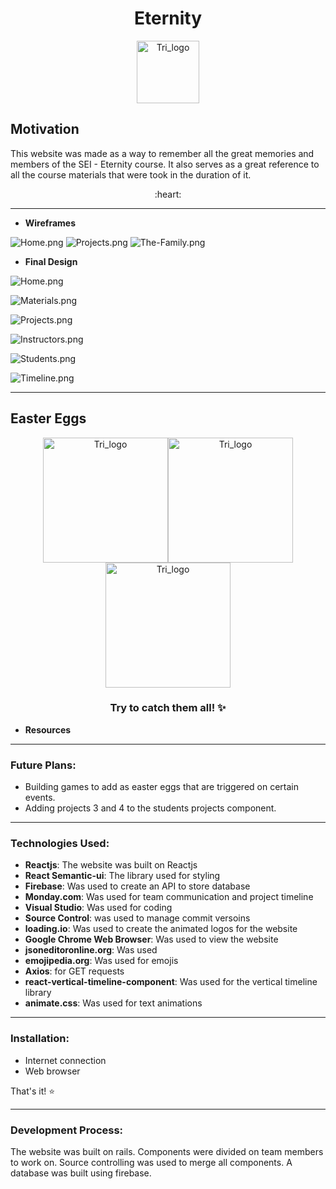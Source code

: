 <h1 align="center">Eternity</h1>
<p align="center">
<img src="https://i.postimg.cc/Kc3Rdzp3/Triskelion-B.png"
     alt="Tri_logo"
     width="100" />
  </p>

## Motivation
This website was made as a way to remember all the great memories and members of the SEI - Eternity course. It also serves as a great reference to all the course materials that were took in the duration of it.

<p align="center"> :heart: </p>



---

- **Wireframes**

![Home.png](https://i.postimg.cc/q7BGLnL3/Home.png)
![Projects.png](https://i.postimg.cc/x8LHYT5Q/Projects.png)
![The-Family.png](https://i.postimg.cc/HsCXzXWk/The-Family.png)

- **Final Design**

![Home.png](https://i.postimg.cc/brMSYQNF/Screenshot-from-2019-08-21-20-03-29.png)

![Materials.png](https://i.postimg.cc/02wbdKNP/Screenshot-from-2019-08-21-18-47-27.png)

![Projects.png](https://i.postimg.cc/3xrjLZ02/Screenshot-from-2019-08-22-00-46-16.png)

![Instructors.png](https://i.postimg.cc/W3xSCJcT/Screenshot-from-2019-08-22-00-47-53.png)

![Students.png](https://i.postimg.cc/XvVfzkZw/Screenshot-from-2019-08-22-00-48-07.png)

![Timeline.png](https://i.postimg.cc/sDkKwW9c/Screenshot-from-2019-08-22-00-48-14.png)

---

## Easter Eggs

<p align="center">
 <img src="https://i.postimg.cc/rpmBLW3r/secret-logo.png"
     alt="Tri_logo"
     width="200" /><img src="https://i.postimg.cc/CMDWYwPm/pikmin-logo.png"
     alt="Tri_logo"
     width="200" /><img src="https://i.postimg.cc/1z2jhdDk/aaa-logo.png"
     alt="Tri_logo"
     width="200" />
     </p>

<h3 align="center">Try to catch them all! ✨</h3>

- **Resources**


---

### Future Plans:
- Building games to add as easter eggs that are triggered on certain events.
- Adding projects 3 and 4 to the students projects component.


---

### Technologies Used:
- **Reactjs**: The website was built on Reactjs
- **React Semantic-ui**: The library used for styling
- **Firebase**: Was used to create an API to store database
- **Monday.com**: Was used for team communication and project timeline
- **Visual Studio**: Was used for coding
- **Source Control**: was used to manage commit versoins 
- **loading.io**: Was used to create the animated logos for the website
- **Google Chrome Web Browser**: Was used to view the website
- **jsoneditoronline.org**: Was used
- **emojipedia.org**: Was used for emojis
- **Axios**: for GET requests
- **react-vertical-timeline-component**: Was used for the vertical timeline library
- **animate.css**: Was used for text animations

---

### Installation:
- Internet connection
- Web browser

That's it! :star:

---

### Development Process:
The website was built on rails. Components were divided on team members to work on. Source controlling was used to merge all components. A database was built using firebase.
